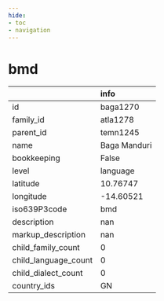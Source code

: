```yaml
---
hide:
- toc
- navigation
---
```

# bmd
|                      | info         |
|:---------------------|:-------------|
| id                   | baga1270     |
| family_id            | atla1278     |
| parent_id            | temn1245     |
| name                 | Baga Manduri |
| bookkeeping          | False        |
| level                | language     |
| latitude             | 10.76747     |
| longitude            | -14.60521    |
| iso639P3code         | bmd          |
| description          | nan          |
| markup_description   | nan          |
| child_family_count   | 0            |
| child_language_count | 0            |
| child_dialect_count  | 0            |
| country_ids          | GN           |